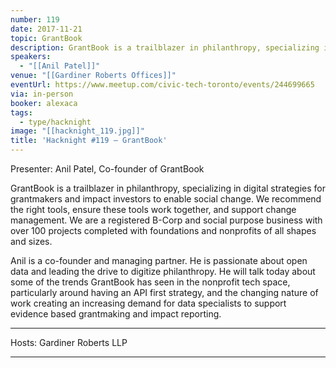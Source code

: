 ```yaml
---
number: 119
date: 2017-11-21
topic: GrantBook
description: GrantBook is a trailblazer in philanthropy, specializing in digital strategies for grantmakers and impact investors to enable social change. We recommend the right tools, ensure these tools work together, and support change management. We are a registered B-Corp and social purpose business with over 100 projects completed with foundations and nonprofits of all shapes and sizes.
speakers:
  - "[[Anil Patel]]"
venue: "[[Gardiner Roberts Offices]]"
eventUrl: https://www.meetup.com/civic-tech-toronto/events/244699665
via: in-person
booker: alexaca
tags:
  - type/hacknight
image: "[[hacknight_119.jpg]]"
title: 'Hacknight #119 – GrantBook'
---
```


Presenter: Anil Patel, Co-founder of GrantBook

GrantBook is a trailblazer in philanthropy, specializing in digital strategies for grantmakers and impact investors to enable social change. We recommend the right tools, ensure these tools work together, and support change management. We are a registered B-Corp and social purpose business with over 100 projects completed with foundations and nonprofits of all shapes and sizes.

Anil is a co-founder and managing partner. He is passionate about open data and leading the drive to digitize philanthropy. He will talk today about some of the trends GrantBook has seen in the nonprofit tech space, particularly around having an API first strategy, and the changing nature of work creating an increasing demand for data specialists to support evidence based grantmaking and impact reporting.

***
Hosts: Gardiner Roberts LLP
***
